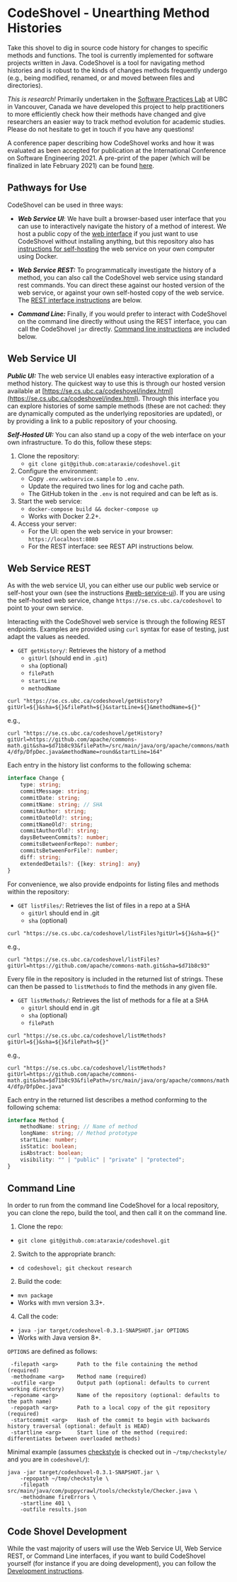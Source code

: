 # CodeShovel - Unearthing Method Histories

Take this shovel to dig in source code history for changes to specific methods and functions. The tool is currently implemented for software projects written in Java. CodeShovel is a tool for navigating method histories and is robust to the kinds of changes methods frequently undergo (e.g., being modified, renamed, or and moved between files and directories).

*This is research!* Primarily undertaken in the [Software Practices Lab](https://spl.cs.ubc.ca) at UBC in Vancouver, Canada we have developed this project to help practitioners to more efficiently check how their methods have changed and give researchers an easier way to track method evolution for academic studies. Please do not hesitate to get in touch if you have any questions!

A conference paper describing how CodeShovel works and how it was evaluated as been accepted for publication at the International Conference on Software Engineering 2021. A pre-print of the paper (which will be finalized in late February 2021) can be found [here](ICSE2021.pdf).

## Pathways for Use

CodeShovel can be used in three ways:

* ***Web Service UI***: We have built a browser-based user interface that you can use to interactively navigate the history of a method of interest. We host a public copy of the [web interface](https://se.cs.ubc.ca/codeshovel/index.html) if you just want to use CodeShovel without installing anything, but this repository also has [instructions for self-hosting](#web-service-ui) the web service on your own computer using Docker.

* ***Web Service REST:*** To programmatically investigate the history of a method, you can also call the CodeShovel web service using standard rest commands. You can direct these against our hosted version of the web service, or against your own self-hosted copy of the web service. The [REST interface instructions](#web-service-rest) are below.

* ***Command Line:*** Finally, if you would prefer to interact with CodeShovel on the command line directly without using the REST interface, you can call the CodeShovel `jar` directly. [Command line instructions](#command-line) are included below.

<a name="web-service-ui"></a>
## Web Service UI 

***Public UI:*** The web service UI enables easy interactive exploration of a method history. The quickest way to use this is through our hosted version available at [https://se.cs.ubc.ca/codeshovel/index.html](https://se.cs.ubc.ca/codeshovel/index.html). Through this interface you can explore histories of some sample methods (these are not cached: they are dynamically computed as the underlying repositories are updated), or by providing a link to a public repository of your choosing.

***Self-Hosted UI:*** You can also stand up a copy of the web interface on your own infrastructure. To do this, follow these steps:

1. Clone the repository: 
	* `git clone git@github.com:ataraxie/codeshovel.git`
2. Configure the environment:
	* Copy `.env.webservice.sample` to `.env`.
	* Update the required two lines for log and cache path.
	* The GitHub token in the `.env` is not required and can be left as is.
3. Start the web service:
	* `docker-compose build && docker-compose up`
	* Works with Docker 2.2+.
4. Access your server:
	* For the UI: open the web service in your browser: `https://localhost:8080` 
	* For the REST interface: see REST API instructions below.

<a name="web-service-rest"></a>
## Web Service REST 

As with the web service UI, you can either use our public web service or self-host your own (see the instructions [#web-service-ui](above)). If you are using the self-hosted web service, change `https://se.cs.ubc.ca/codeshovel` to point to your own service.

Interacting with the CodeShovel web service is through the following REST endpoints. Examples are provided using `curl` syntax for ease of testing, just adapt the values as needed.

* `GET getHistory/`: Retrieves the history of a method
    * `gitUrl` (should end in `.git`)
    * `sha` (optional)
    * `filePath`
    * `startLine`
    * `methodName`

```
curl "https://se.cs.ubc.ca/codeshovel/getHistory?gitUrl=${}&sha=${}&filePath=${}&startLine=${}&methodName=${}"
```

e.g.,

`curl "https://se.cs.ubc.ca/codeshovel/getHistory?gitUrl=https://github.com/apache/commons-math.git&sha=$d71b8c93&filePath=/src/main/java/org/apache/commons/math4/dfp/DfpDec.java&methodName=round&startLine=164"`

Each entry in the history list conforms to the following schema:

```typescript
interface Change {
    type: string;
    commitMessage: string;
    commitDate: string;
    commitName: string; // SHA
    commitAuthor: string;
    commitDateOld?: string;
    commitNameOld?: string;
    commitAuthorOld?: string;
    daysBetweenCommits?: number;
    commitsBetweenForRepo?: number;
    commitsBetweenForFile?: number;
    diff: string;
    extendedDetails?: {[key: string]: any}
}
```

For convenience, we also provide endpoints for listing files and methods within the repository:

* `GET listFiles/`: Retrieves the list of files in a repo at a SHA
  * `gitUrl` should end in .git
  * `sha` (optional)

```
curl "https://se.cs.ubc.ca/codeshovel/listFiles?gitUrl=${}&sha=${}"
```

e.g.,

`curl "https://se.cs.ubc.ca/codeshovel/listFiles?gitUrl=https://github.com/apache/commons-math.git&sha=$d71b8c93"`

Every file in the repository is included in the returned list of strings. These can then be passed to `listMethods` to find the methods in any given file.

* `GET listMethods/`: Retrieves the list of methods for a file at a SHA
    * `gitUrl` should end in .git
    * `sha` (optional)
    * `filePath`

```
curl "https://se.cs.ubc.ca/codeshovel/listMethods?gitUrl=${}&sha=${}&filePath=${}"
```

e.g., 

`curl "https://se.cs.ubc.ca/codeshovel/listMethods?gitUrl=https://github.com/apache/commons-math.git&sha=$d71b8c93&filePath=/src/main/java/org/apache/commons/math4/dfp/DfpDec.java"`

Each entry in the returned list describes a method conforming to the following schema:

```typescript
interface Method {
    methodName: string; // Name of method
    longName: string; // Method prototype
    startLine: number;
    isStatic: boolean;
    isAbstract: boolean;
    visibility: "" | "public" | "private" | "protected";
}
```

<a name="command-line"></a>
## Command Line

In order to run from the command line CodeShovel for a local repository, you can clone the repo, build the tool, and then call it on the command line.

1. Clone the repo: 
  * `git clone git@github.com:ataraxie/codeshovel.git`
2. Switch to the appropriate branch: 
  * `cd codeshovel; git checkout research`
2. Build the code: 
  * `mvn package`
  * Works with mvn version 3.3+.
4. Call the code: 
  * `java -jar target/codeshovel-0.3.1-SNAPSHOT.jar OPTIONS` 
  * Works with Java version 8+.

`OPTIONS` are defined as follows:

```
 -filepath <arg>      Path to the file containing the method (required) 
 -methodname <arg>    Method name (required)
 -outfile <arg>       Output path (optional: defaults to current working directory)
 -reponame <arg>      Name of the repository (optional: defaults to the path name) 
 -repopath <arg>      Path to a local copy of the git repository (required)
 -startcommit <arg>   Hash of the commit to begin with backwards history traversal (optional: default is HEAD) 
 -startline <arg>     Start line of the method (required: differentiates between overloaded methods)

```

Minimal example (assumes [checkstyle](https://github.com/checkstyle/checkstyle) is checked out in `~/tmp/checkstyle/` and you are in `codeshovel/`):

```
java -jar target/codeshovel-0.3.1-SNAPSHOT.jar \
	-repopath ~/tmp/checkstyle \
	-filepath src/main/java/com/puppycrawl/tools/checkstyle/Checker.java \
	-methodname fireErrors \
	-startline 401 \ 
	-outfile results.json
```

<!--
Seems to duplicate content above in the REST API section.
## Output file format

If you are using the Web Service UI, the result will be rendered for you automatically. But if you are using the REST or Command Line interfaces results will be returned as JSON so you can process them according to you needs. Each run of CodeShovel will print result summaries to your console and will also produce a result file. Result files are in JSON and are structured as follows:

```
{
  // Origin of the request. In our case this will always be "codeshovel"
  "origin": "codeshovel",
  // Name of the repository
  "repositoryName": "checkstyle",
  // Full path to the repository
  "repositoryPath": "~/dev/codeshovel/repos/checkstyle/.git",
  // Start commit hash
  "startCommitName": "119fd4fb33bef9f5c66fc950396669af842c21a3",
  // File name of the source file
  "sourceFileName": "Checker.java",
  // Name of the method/function in play
  "functionName": "fireErrors",
  // ID for the method/function in play
  "functionId": "fireErrors___fileName-String__errors-SortedSet__LocalizedMessage__",
  // Path of the source file containing the method in play
  "sourceFilePath": "src/main/java/com/puppycrawl/tools/checkstyle/Checker.java",
  // Start line of the method/function
  "functionStartLine": 384,
  // End line of the method/function
  "functionEndLine": 399,
  // List of commit hashes that changed the function/method
  "changeHistory": [ ... ],
  // Short description with the type of change for each commit that changed the function/method
  "changeHistoryShort": { },
  // Detailed report for each commit that changed the method
  "changeHistoryDetails": { }
}
```

The `changeHistoryDetails` array contains an object for each commit that changed the method in this format:

```
{
  // The keys in the object are the hashes of the commits that changed the method/function
  "COMMIT_HASH": {
    // Type of the change
    "type": "Ybodychange",
    // Commit message
    "commitMessage": "Issue #3254: UT to verify all property types and values in XDocs",
    // Commit date
    "commitDate": 1515029424000,
    // Commit hash
    "commitName": "327c0bc843612486ab4ded32a2f01038e1271fd0", 
    // Commit author name
    "commitAuthor": "rnveach", 
    // Commit date of the parent/previous commit
    "commitDateOld": 1514928265000, 
    // Commit name of the parent/previous commit
    "commitNameOld": "dabb75d43c7e02317565dde4c5e60f380d3b16b8", 
    // Author of the parent/previous commit
    "commitAuthorOld": "Roman Ivanov", 
    // Number of days between this commit and the parent/previous commit
    "daysBetweenCommits": 1.17, 
    // How many commits happened in the whole repo between these two?
    "commitsBetweenForRepo": 4, 
    // How many commits happened in the whole file between these two?
    "commitsBetweenForFile": 1, 
    // Full diff of the method:
    "diff": "@@ -1,16 +1,16 @@[GIT DIFF CODE],
    // In some cases, there are more details for the change 
    // (e.g. source file and target file for a method move operation
    "extendedDetails": {}
  }
}
```
-->

## Code Shovel Development

While the vast majority of users will use the Web Service UI, Web Service REST, or Command Line interfaces, if you want to build CodeShovel yourself (for instance if you are doing development), you can follow the [Development instructions](DEVELOPMENT.md).
